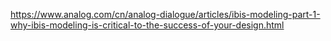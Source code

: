 https://www.analog.com/cn/analog-dialogue/articles/ibis-modeling-part-1-why-ibis-modeling-is-critical-to-the-success-of-your-design.html